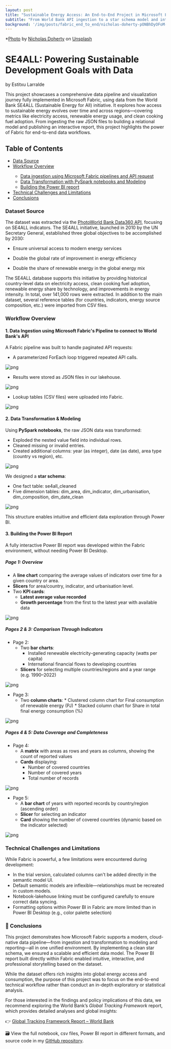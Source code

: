 ```yaml
---
layout: post
title: "Sustainable Energy Access: An End-to-End Project in Microsoft Fabric"
subtitle: "From World Bank API ingestion to a star schema model and interactive Power BI dashboard"
background: '/img/posts/fabric_end_to_end/nicholas-doherty-pONBhDyOFoM-unsplash.jpg'
---
```


*<a href="https://unsplash.com/photos/white-electic-windmill-pONBhDyOFoM?utm_content=creditShareLink&utm_medium=referral&utm_source=unsplash">Photo</a> by <a href="https://unsplash.com/@nrdoherty">Nicholas Doherty</a> on <a href="https://unsplash.com">Unsplash</a>



# SE4ALL: Powering Sustainable Development Goals with Data
by Estitxu Larralde

      
This project showcases a comprehensive data pipeline and visualization journey fully implemented in Microsoft Fabric, using data from the World Bank SE4ALL (Sustainable Energy for All) initiative. It explores how access to sustainable energy evolves over time and across regions—covering metrics like electricity access, renewable energy usage, and clean cooking fuel adoption. From ingesting the raw JSON files to building a relational model and publishing an interactive report, this project highlights the power of Fabric for end-to-end data workflows.


## Table of Contents
<ul>
<li><a href="#datasource">Data Source</a></li>
<li><a href="#workflow">Workflow Overview</a></li>
 <ul>
      <li><a href="#pipeline">Data ingestion using Microsoft Fabric pipelines and API request</a></li>
      <li><a href="#transformation">Data Transformation with PySpark notebooks and Modeling</a></li>
      <li><a href="#powerbi">Building the Power BI report</a></li>
    </ul>
<li><a href="#challenge">Technical Challenges and Limitations</a></li>
<li><a href="#conclusions">Conclusions</a></li>
</ul>


<a id='datasource'></a>

### Dataset Source


The dataset was extracted via the <a href="https://data360.worldbank.org/en/api">PhotoWorld Bank Data360 API</a>, focusing on SE4ALL indicators. The SE4ALL initiative, launched in 2010 by the UN Secretary General, established three global objectives to be accomplished by 2030:

*	Ensure universal access to modern energy services

*	Double the global rate of improvement in energy efficiency

*	Double the share of renewable energy in the global energy mix

The SE4ALL database supports this initiative by providing historical country-level data on electricity access, clean cooking fuel adoption, renewable energy share by technology, and improvements in energy intensity.
In total, over 141,000 rows were extracted. In addition to the main dataset, several reference tables (for countries, indicators, energy source composition, etc.) were imported from CSV files.


<a id='workflow'></a>

### Workflow Overview

<a id='pipeline'></a>

#### 1. Data Ingestion using Microsoft Fabric's Pipeline to connect to World Bank's API

A Fabric pipeline was built to handle paginated API requests:
*	A parameterized ForEach loop triggered repeated API calls.

![png](\img\posts\fabric_end_to_end\Pipeline_1.png)

*	Results were stored as JSON files in our lakehouse.

![png](\img\posts\fabric_end_to_end\Json_pages.png)

*	Lookup tables (CSV files) were uploaded into Fabric.

![png](\img\posts\fabric_end_to_end\Upload_csv.png)


<a id='transformation'></a>

#### 2. Data Transformation & Modeling

Using **PySpark notebooks**, the raw JSON data was transformed:
*	Exploded the nested value field into individual rows.
*	Cleaned missing or invalid entries.
*	Created additional columns: year (as integer), date (as date), area type (country vs region), etc.

![png](\img\posts\fabric_end_to_end\notebook.png)


We designed a **star schema**:
*	One fact table: se4all_cleaned
*	Five dimension tables: dim_area, dim_indicator, dim_urbanisation, dim_composition, dim_date_clean

![png](\img\posts\fabric_end_to_end\Semantic_model.png)

This structure enables intuitive and efficient data exploration through Power BI.

<a id='powerbi'></a>

#### 3. Building the Power BI Report

A fully interactive Power BI report was developed within the Fabric environment, without needing Power BI Desktop.

##### *Page 1: Overview*
*	A **line chart** comparing the average values of indicators over time for a given country or area.
*	**Slicers** for area/country, indicator, and urbanisation level.
*	Two **KPI cards**:
    * **Latest average value recorded**
    * **Growth percentage** from the first to the latest year with available data

![png](\img\posts\fabric_end_to_end\Page_1.png)


##### *Pages 2 & 3: Comparison Through Indicators*
    
* Page 2: 
    *  Two **bar charts**:
	    * Installed renewable electricity-generating capacity (watts per capita)
        * International financial flows to developing countries
    * **Slicers** for selecting multiple countries/regions and a year range (e.g. 1990–2022)

![png](\img\posts\fabric_end_to_end\Page_2.png)

* Page 3:
    * Two **column charts**:
          * Clustered column chart for Final consumption of renewable energy (PJ)
          * Stacked column chart for Share in total final energy consumption (%)

![png](\img\posts\fabric_end_to_end\Page_3.png)


##### *Pages 4 & 5: Data Coverage and Completeness*

* Page 4:
    * A **matrix** with areas as rows and years as columns, showing the count of reported values
    * **Cards** displaying:
        * Number of covered countries
        * Number of covered years
        * Total number of records

![png](\img\posts\fabric_end_to_end\Picture_4.png)

* Page 5:
    * A **bar chart** of years with reported records by country/region (ascending order)
    * **Slicer** for selecting an indicator
    * **Card** showing the number of covered countries (dynamic based on the indicator selected)

![png](\img\posts\fabric_end_to_end\Picture_5.png)


<a id='challenge'></a>

### Technical Challenges and Limitations

While Fabric is powerful, a few limitations were encountered during development:
*	In the trial version, calculated columns can't be added directly in the semantic model UI.
*	Default semantic models are inflexible—relationships must be recreated in custom models.
*	Notebook-lakehouse linking must be configured carefully to ensure correct data syncing.
*   Formatting options within Power BI in Fabric are more limited than in Power BI Desktop (e.g., color palette selection)

<a id='conclusions'></a>
### 📌 Conclusions

This project demonstrates how Microsoft Fabric supports a modern, cloud-native data pipeline—from ingestion and transformation to modeling and reporting—all in one unified environment. By implementing a clean star schema, we ensured a scalable and efficient data model. The Power BI report built directly within Fabric enabled intuitive, interactive, and professional storytelling based on the dataset.

While the dataset offers rich insights into global energy access and consumption, the purpose of this project was to focus on the end-to-end technical workflow rather than conduct an in-depth exploratory or statistical analysis. 

For those interested in the findings and policy implications of this data, we recommend exploring the World Bank’s *Global Tracking Framework* report, which provides detailed analyses and global insights:

👉 [Global Tracking Framework Report – World Bank](https://www.worldbank.org/en/topic/energy/publication/Global-Tracking-Framework-Report)

🗃 View the full notebook, csv files, Power BI report in different formats, and source code in my <a href="https://github.com/Pitxunet/Fabric-end-to-end-project">GitHub repository</a>.